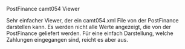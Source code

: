 PostFinance camt054 Viewer

Sehr einfacher Viewer, der ein camt054.xml File von der PostFinance darstellen kann. Es werden nicht alle Werte angezeigt, die von der PostFinance geliefert werden. Für eine einfach Darstellung, welche Zahlungen eingegangen sind, reicht es aber aus.

